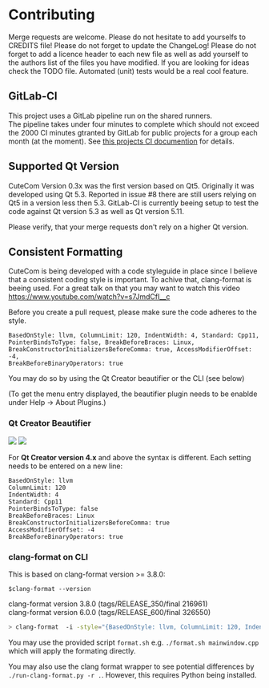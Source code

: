 # Contributing

Merge requests are welcome.
Please do not hesitate to add yourselfs to CREDITS file!
Please do not forget to update the ChangeLog!
Please do not forget to add a licence header to each new file as well
as add yourself to the authors list of the files you have modified.
If you are looking for ideas check the TODO file.
Automated (unit) tests would be a real cool feature.

## GitLab-CI

This project uses a GitLab pipeline run on the shared runners.  
The pipeline takes under four minutes to complete which should not exceed the 2000 CI minutes gtranted by GitLab for public projects for a group each month (at the moment).
See [this projects CI documention](./CI.md) for details.

## Supported Qt Version

CuteCom Version 0.3x was the first version based on Qt5. Originally it was developed using Qt 5.3.
Reported in issue #8 there are still users relying on Qt5 in a version less then 5.3.
GitLab-CI is currently beeing setup to test the code against Qt version 5.3 as well as Qt version 5.11.

Please verify, that your merge requests don't rely on a higher Qt version.

## Consistent Formatting

CuteCom is being developed with a code styleguide in place since I
believe that a consistent coding style is important.
To achive that, clang-format is beeing used.
For a great talk on that you may want to watch this video
https://www.youtube.com/watch?v=s7JmdCfI__c

Before you create a pull request, please make sure the code adheres to the style.

```
BasedOnStyle: llvm, ColumnLimit: 120, IndentWidth: 4, Standard: Cpp11,
PointerBindsToType: false, BreakBeforeBraces: Linux,
BreakConstructorInitializersBeforeComma: true, AccessModifierOffset: -4,
BreakBeforeBinaryOperators: true
```

You may do so by using the Qt Creator beautifier or the CLI (see below)

(To get the menu entry displayed, the beautifier plugin needs to be enablde under Help -> About Plugins.)

### Qt Creator Beautifier

![](clang_format_01.png)
![](clang_format_02.png)

For __Qt Creator version 4.x__ and above the syntax is different. Each setting needs to be entered on a new line:

```
BasedOnStyle: llvm 
ColumnLimit: 120
IndentWidth: 4
Standard: Cpp11
PointerBindsToType: false
BreakBeforeBraces: Linux
BreakConstructorInitializersBeforeComma: true
AccessModifierOffset: -4
BreakBeforeBinaryOperators: true
```

### clang-format on CLI
This is based on clang-format version >= 3.8.0:

`$clang-format --version`

clang-format version 3.8.0 (tags/RELEASE_350/final 216961)  
clang-format version 6.0.0 (tags/RELEASE_600/final 326550)

```bash
> clang-format  -i -style="{BasedOnStyle: llvm, ColumnLimit: 120, IndentWidth: 4, Standard: Cpp11, PointerBindsToType: false, BreakBeforeBraces: Linux, BreakConstructorInitializersBeforeComma: true, AccessModifierOffset: -4, BreakBeforeBinaryOperators: true}" mainwindow.cpp
```

You may use the provided script `format.sh` e.g. `./format.sh mainwindow.cpp` which will apply the formating directly.

You may also use the clang format wrapper to see potential differences by `./run-clang-format.py -r .`. However, this requires Python being installed.